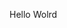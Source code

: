 Hello Wolrd


















































































































































































































































































































































































































































































































































































































































































































































































































































































































































































































































































































































































































































































































































































































































































































































































































































































































































































































